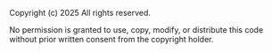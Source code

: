 Copyright (c) 2025 
All rights reserved.

No permission is granted to use, copy, modify, or distribute this code
without prior written consent from the copyright holder.
